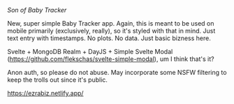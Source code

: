 *Son of Baby Tracker*

New, super simple Baby Tracker app. Again, this is meant to be used on mobile primarily (exclusively, really), so it's styled with that in mind. Just text entry with timestamps. No plots. No data. Just basic bizness here. 

Svelte + MongoDB Realm + DayJS + Simple Svelte Modal (https://github.com/flekschas/svelte-simple-modal), um I think that's it? 

Anon auth, so please do not abuse. May incorporate some NSFW filtering to keep the trolls out since it's public.

https://ezrabiz.netlify.app/
